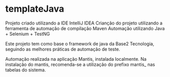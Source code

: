 # templateJava

Projeto criado utilizando a IDE IntelliJ IDEA
Crianção do projeto utilizando a ferramenta de automação de compilação Maven
Automação utilizando Java + Selenium + TestNG

Este projeto tem como base o framework de java da Base2 Tecnologia, seguindo as melhores práticas de automação de teste.

Automação realizada na aplicação Mantis, instalada localmente.
Na instalação do mantis, recomenda-se a utilização do prefixo mantis_ nas tabelas do sistema.
